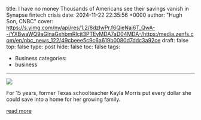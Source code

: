 title: I have no money Thousands of Americans see their savings vanish in Synapse fintech crisis
date: 2024-11-22 22:35:56 +0000
author: "Hugh Son, CNBC"
cover: https://s.yimg.com/ny/api/res/1.2/8dzIwPr.f6QieNaj6T_QwA--/YXBwaWQ9aGlnaGxhbmRlcjt3PTEyMDA7aD04MDA-/https:/media.zenfs.com/en/nbc_news_122/49cbeee5c9c6a619b0080d7ddc3a92ce
draft: false
top: false
type: post
hide: false
toc: false
tags:
  - Business
categories:
  - business
---

![](https://s.yimg.com/ny/api/res/1.2/8dzIwPr.f6QieNaj6T_QwA--/YXBwaWQ9aGlnaGxhbmRlcjt3PTEyMDA7aD04MDA-/https:/media.zenfs.com/en/nbc_news_122/49cbeee5c9c6a619b0080d7ddc3a92ce)

For 15 years, former Texas schoolteacher Kayla Morris put every dollar she could save into a home for her growing family.

[read more](https://www.nbcnews.com/business/consumer/-no-money-thousands-americans-see-savings-vanish-synapse-fintech-crisi-rcna181419)
